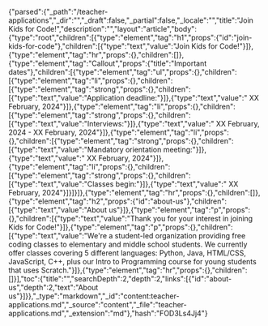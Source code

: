{"parsed":{"_path":"/teacher-applications","_dir":"","_draft":false,"_partial":false,"_locale":"","title":"Join Kids for Code!","description":"","layout":"article","body":{"type":"root","children":[{"type":"element","tag":"h1","props":{"id":"join-kids-for-code"},"children":[{"type":"text","value":"Join Kids for Code!"}]},{"type":"element","tag":"hr","props":{},"children":[]},{"type":"element","tag":"Callout","props":{"title":"Important dates"},"children":[{"type":"element","tag":"ul","props":{},"children":[{"type":"element","tag":"li","props":{},"children":[{"type":"element","tag":"strong","props":{},"children":[{"type":"text","value":"Application deadline:"}]},{"type":"text","value":" XX February, 2024"}]},{"type":"element","tag":"li","props":{},"children":[{"type":"element","tag":"strong","props":{},"children":[{"type":"text","value":"Interviews:"}]},{"type":"text","value":" XX February, 2024 - XX February, 2024"}]},{"type":"element","tag":"li","props":{},"children":[{"type":"element","tag":"strong","props":{},"children":[{"type":"text","value":"Mandatory orientation meeting:"}]},{"type":"text","value":" XX February, 2024"}]},{"type":"element","tag":"li","props":{},"children":[{"type":"element","tag":"strong","props":{},"children":[{"type":"text","value":"Classes begin:"}]},{"type":"text","value":" XX February, 2024"}]}]}]},{"type":"element","tag":"hr","props":{},"children":[]},{"type":"element","tag":"h2","props":{"id":"about-us"},"children":[{"type":"text","value":"About us"}]},{"type":"element","tag":"p","props":{},"children":[{"type":"text","value":"Thank you for your interest in joining Kids for Code!"}]},{"type":"element","tag":"p","props":{},"children":[{"type":"text","value":"We're a student-led organization providing free coding classes to elementary and middle school students. We currently offer classes covering 5 different languages: Python, Java, HTML/CSS, JavaScript, C++, plus our Intro to Programming course for young students that uses Scratch."}]},{"type":"element","tag":"hr","props":{},"children":[]}],"toc":{"title":"","searchDepth":2,"depth":2,"links":[{"id":"about-us","depth":2,"text":"About us"}]}},"_type":"markdown","_id":"content:teacher-applications.md","_source":"content","_file":"teacher-applications.md","_extension":"md"},"hash":"FOD3Ls4Jj4"}